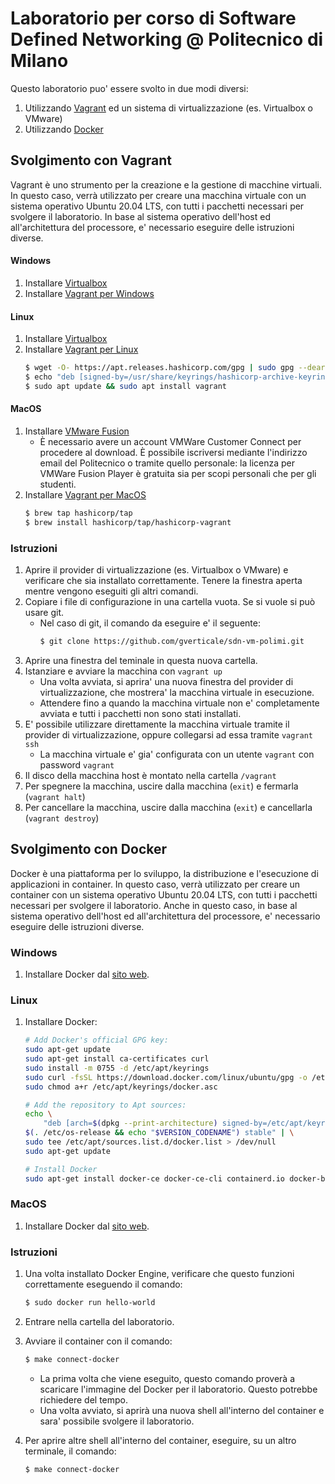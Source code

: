# Laboratorio per corso di Software Defined Networking @ Politecnico di Milano
Questo laboratorio puo' essere svolto in due modi diversi:
1. Utilizzando [Vagrant](https://www.vagrantup.com/) ed un sistema di virtualizzazione (es. Virtualbox o VMware)
2. Utilizzando [Docker](https://www.docker.com/)

## Svolgimento con Vagrant
Vagrant è uno strumento per la creazione e la gestione di macchine virtuali. In questo caso, verrà utilizzato per creare una macchina virtuale con un sistema operativo Ubuntu 20.04 LTS, con tutti i pacchetti necessari per svolgere il laboratorio.
In base al sistema operativo dell'host ed all'architettura del processore, e' necessario eseguire delle istruzioni diverse.

#### Windows
1. Installare [Virtualbox](https://www.virtualbox.org)
2. Installare [Vagrant per Windows](https://developer.hashicorp.com/vagrant/install?product_intent=vagrant#windows)

#### Linux
1. Installare [Virtualbox](https://www.virtualbox.org)
2. Installare [Vagrant per Linux](https://developer.hashicorp.com/vagrant/install?product_intent=vagrant#linux)
    ```bash
    $ wget -O- https://apt.releases.hashicorp.com/gpg | sudo gpg --dearmor -o /usr/share/keyrings/hashicorp-archive-keyring.gpg
    $ echo "deb [signed-by=/usr/share/keyrings/hashicorp-archive-keyring.gpg] https://apt.releases.hashicorp.com $(lsb_release -cs) main" | sudo tee /etc/apt/sources.list.d/hashicorp.list
    $ sudo apt update && sudo apt install vagrant
    ```

#### MacOS
1. Installare [VMware Fusion](https://www.vmware.com/products/fusion.html)
    - È necessario avere un account VMWare Customer Connect per procedere al download. È possibile iscriversi mediante l'indirizzo email del Politecnico o tramite quello personale: la licenza per VMWare Fusion Player è gratuita sia per scopi personali che per gli studenti.
2. Installare [Vagrant per MacOS](https://developer.hashicorp.com/vagrant/install?product_intent=vagrant#macos)
    ```bash
    $ brew tap hashicorp/tap
    $ brew install hashicorp/tap/hashicorp-vagrant
    ```

### Istruzioni
1. Aprire il provider di virtualizzazione (es. Virtualbox o VMware) e verificare che sia installato correttamente. Tenere la finestra aperta mentre vengono eseguiti gli altri comandi.
2. Copiare i file di configurazione in una cartella vuota. Se si vuole si può usare git.
    - Nel caso di git, il comando da eseguire e' il seguente:
        ```bash
        $ git clone https://github.com/gverticale/sdn-vm-polimi.git
        ```
3. Aprire una finestra del teminale in questa nuova cartella.
4. Istanziare e avviare la macchina con `vagrant up`
    - Una volta avviata, si aprira' una nuova finestra del provider di virtualizzazione, che mostrera' la macchina virtuale in esecuzione.
    - Attendere fino a quando la macchina virtuale non e' completamente avviata e tutti i pacchetti non sono stati installati.
5. E' possibile utilizzare direttamente la macchina virtuale tramite il provider di virtualizzazione, oppure collegarsi ad essa tramite `vagrant ssh`
    - La macchina virtuale e' gia' configurata con un utente `vagrant` con password `vagrant`
6. Il disco della macchina host è montato nella cartella `/vagrant`
7. Per spegnere la macchina, uscire dalla macchina (`exit`) e fermarla (`vagrant halt`)
8. Per cancellare la macchina, uscire dalla macchina (`exit`) e cancellarla (`vagrant destroy`)

## Svolgimento con Docker
Docker è una piattaforma per lo sviluppo, la distribuzione e l'esecuzione di applicazioni in container. In questo caso, verrà utilizzato per creare un container con un sistema operativo Ubuntu 20.04 LTS, con tutti i pacchetti necessari per svolgere il laboratorio.
Anche in questo caso, in base al sistema operativo dell'host ed all'architettura del processore, e' necessario eseguire delle istruzioni diverse.

### Windows
1. Installare Docker dal [sito web](https://www.docker.com/get-started/).

### Linux
1. Installare Docker:
    ```bash
    # Add Docker's official GPG key:
    sudo apt-get update
    sudo apt-get install ca-certificates curl
    sudo install -m 0755 -d /etc/apt/keyrings
    sudo curl -fsSL https://download.docker.com/linux/ubuntu/gpg -o /etc/apt/keyrings/docker.asc
    sudo chmod a+r /etc/apt/keyrings/docker.asc

    # Add the repository to Apt sources:
    echo \
        "deb [arch=$(dpkg --print-architecture) signed-by=/etc/apt/keyrings/docker.asc] https://download.docker.com/linux/ubuntu \
    $(. /etc/os-release && echo "$VERSION_CODENAME") stable" | \
    sudo tee /etc/apt/sources.list.d/docker.list > /dev/null
    sudo apt-get update
    ```

    ```bash
    # Install Docker
    sudo apt-get install docker-ce docker-ce-cli containerd.io docker-buildx-plugin docker-compose-plugin
    ```

### MacOS
1. Installare Docker dal [sito web](https://www.docker.com/get-started/).

### Istruzioni
1. Una volta installato Docker Engine, verificare che questo funzioni correttamente eseguendo il comando:
    ```bash
    $ sudo docker run hello-world
    ```

2. Entrare nella cartella del laboratorio.
3. Avviare il container con il comando:
    ```bash
    $ make connect-docker
    ```
    - La prima volta che viene eseguito, questo comando proverà a scaricare l'immagine del Docker per il laboratorio. Questo potrebbe richiedere del tempo.
    - Una volta avviato, si aprirà una nuova shell all'interno del container e sara' possibile svolgere il laboratorio.
4. Per aprire altre shell all'interno del container, eseguire, su un altro terminale, il comando:
    ```bash
    $ make connect-docker
    ```

